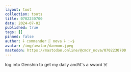 ```yaml
---
layout: toot
collection: toots
title: 0702230700
date: 2024-07-02
published: true
tags: []
pinned: false
author: ⸸ commander ░ nova ⸸ :~$
avatar: /img/avatar/daemon.jpeg
mastodon: https://mastodon.online/@cmdr_nova/0702230700
---
```


log into Genshin to get my daily and!it's a sword ☠️
